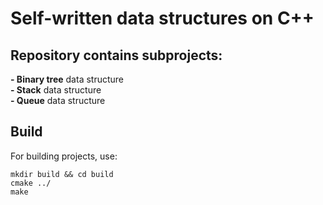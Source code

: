 # Self-written data structures on C++

## Repository contains subprojects:
**- Binary tree** data structure  
**- Stack** data structure  
**- Queue** data structure  

## Build

For building projects, use:
```
mkdir build && cd build
cmake ../
make
```

